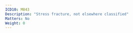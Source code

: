 ```yaml
---
ICD10: M843
Description: "Stress fracture, not elsewhere classified"
Matters: No
Weight: 0
---
```


